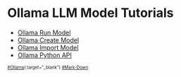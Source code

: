 # Ollama LLM Model Tutorials
* [Ollama Run Model](https://github.com/danishdyna/LLM/blob/main/Ollama-Run.md)
* [Ollama Create Model](https://github.com/danishdyna/LLM/blob/main/Ollama-Create.md)
* [Ollama Import Model](https://github.com/danishdyna/LLM/blob/main/Ollama-Import.md)
* [Ollama Python API](https://github.com/danishdyna/LLM/blob/main/Ollama-Python.md)

<sub><sub>
[#Ollama](https://github.com/ollama){:target="_blank"}
[#Mark-Down](https://daringfireball.net/projects/markdown{:target="_blank"})
